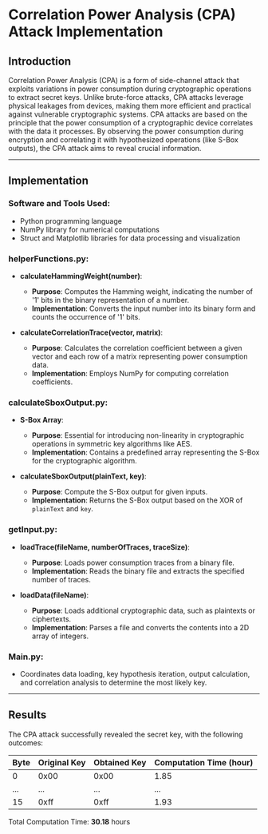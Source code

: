# Correlation Power Analysis (CPA) Attack Implementation


## Introduction
Correlation Power Analysis (CPA) is a form of side-channel attack that exploits variations in power consumption during cryptographic operations to extract secret keys. Unlike brute-force attacks, CPA attacks leverage physical leakages from devices, making them more efficient and practical against vulnerable cryptographic systems. CPA attacks are based on the principle that the power consumption of a cryptographic device correlates with the data it processes. By observing the power consumption during encryption and correlating it with hypothesized operations (like S-Box outputs), the CPA attack aims to reveal crucial information.

---

## Implementation

### Software and Tools Used:
- Python programming language
- NumPy library for numerical computations
- Struct and Matplotlib libraries for data processing and visualization



### helperFunctions.py:
- **calculateHammingWeight(number)**:
  - **Purpose**: Computes the Hamming weight, indicating the number of '1' bits in the binary representation of a number.
  - **Implementation**: Converts the input number into its binary form and counts the occurrence of '1' bits.

- **calculateCorrelationTrace(vector, matrix)**:
  - **Purpose**: Calculates the correlation coefficient between a given vector and each row of a matrix representing power consumption data.
  - **Implementation**: Employs NumPy for computing correlation coefficients.

### calculateSboxOutput.py:
- **S-Box Array**:
  - **Purpose**: Essential for introducing non-linearity in cryptographic operations in symmetric key algorithms like AES.
  - **Implementation**: Contains a predefined array representing the S-Box for the cryptographic algorithm.

- **calculateSboxOutput(plainText, key)**:
  - **Purpose**: Compute the S-Box output for given inputs.
  - **Implementation**: Returns the S-Box output based on the XOR of `plainText` and `key`.

### getInput.py:
- **loadTrace(fileName, numberOfTraces, traceSize)**:
  - **Purpose**: Loads power consumption traces from a binary file.
  - **Implementation**: Reads the binary file and extracts the specified number of traces.

- **loadData(fileName)**:
  - **Purpose**: Loads additional cryptographic data, such as plaintexts or ciphertexts.
  - **Implementation**: Parses a file and converts the contents into a 2D array of integers.

### Main.py:
- Coordinates data loading, key hypothesis iteration, output calculation, and correlation analysis to determine the most likely key.

---

## Results
The CPA attack successfully revealed the secret key, with the following outcomes:

| Byte | Original Key | Obtained Key | Computation Time (hour) |
| ---- | ------------ | ------------ | ----------------------- |
| 0    | 0x00         | 0x00         | 1.85                    |
| ...  | ...          | ...          | ...                     |
| 15   | 0xff         | 0xff         | 1.93                    |

Total Computation Time: **30.18** hours
